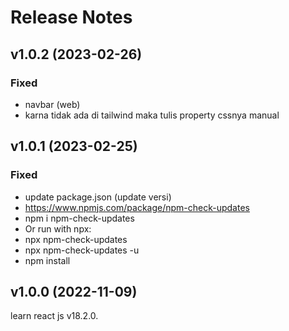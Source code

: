 # Release Notes

## v1.0.2 (2023-02-26)

### Fixed

-   navbar (web)
-   karna tidak ada di tailwind maka tulis property cssnya manual

## v1.0.1 (2023-02-25)

### Fixed

-   update package.json (update versi)
-   https://www.npmjs.com/package/npm-check-updates
-   npm i npm-check-updates
-   Or run with npx:
-   npx npm-check-updates
-   npx npm-check-updates -u
-   npm install

## v1.0.0 (2022-11-09)

learn react js v18.2.0.
